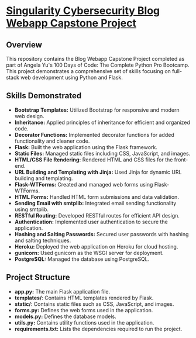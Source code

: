# [Singularity Cybersecurity Blog Webapp Capstone Project](https://rex-coleman-blog-01b248947442.herokuapp.com/)

## Overview
This repository contains the Blog Webapp Capstone Project completed as part of Angela Yu's 100 Days of Code: The Complete Python Pro Bootcamp. This project demonstrates a comprehensive set of skills focusing on full-stack web development using Python and Flask.

## Skills Demonstrated
- **Bootstrap Templates:** Utilized Bootstrap for responsive and modern web design.
- **Inheritance:** Applied principles of inheritance for efficient and organized code.
- **Decorator Functions:** Implemented decorator functions for added functionality and cleaner code.
- **Flask:** Built the web application using the Flask framework.
- **Static Files:** Managed static files including CSS, JavaScript, and images.
- **HTML/CSS File Rendering:** Rendered HTML and CSS files for the front-end.
- **URL Building and Templating with Jinja:** Used Jinja for dynamic URL building and templating.
- **Flask-WTForms:** Created and managed web forms using Flask-WTForms.
- **HTML Forms:** Handled HTML form submissions and data validation.
- **Sending Email with smtplib:** Integrated email sending functionality using smtplib.
- **RESTful Routing:** Developed RESTful routes for efficient API design.
- **Authentication:** Implemented user authentication to secure the application.
- **Hashing and Salting Passwords:** Secured user passwords with hashing and salting techniques.
- **Heroku:** Deployed the web application on Heroku for cloud hosting.
- **gunicorn:** Used gunicorn as the WSGI server for deployment.
- **PostgreSQL:** Managed the database using PostgreSQL.

## Project Structure
- **app.py:** The main Flask application file.
- **templates/**: Contains HTML templates rendered by Flask.
- **static/**: Contains static files such as CSS, JavaScript, and images.
- **forms.py:** Defines the web forms used in the application.
- **models.py:** Defines the database models.
- **utils.py:** Contains utility functions used in the application.
- **requirements.txt:** Lists the dependencies required to run the project.



